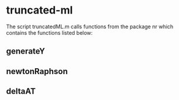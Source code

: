# truncated-ml

The script truncatedML.m calls functions from the package nr which contains the functions listed below:

## generateY

## newtonRaphson

## deltaAT

